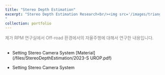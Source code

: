 ```yaml
---
title: "Stereo Depth Estimation"
excerpt: "Stereo Depth Estimation Research<br/><img src='/images/triangulizaiton.png' width='500' height='300'>
"
collection: portfolio
---
```


<span style = "font-size:14px; color: gray;"> 제가 RPM 연구실에서 Off-road 환경에서의 자율주행에 대해서 연구한 내용입니다.</span>
<br><br>

* Setting Stereo Camera System
[Material](/files/StereoDepthEstimation/2023-S UROP.pdf)

* Setting Stereo Camera System

